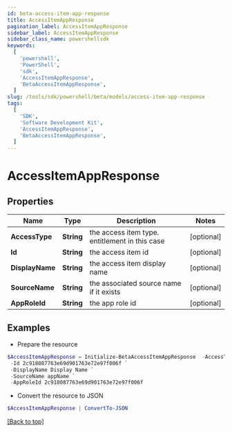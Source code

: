 ```yaml
---
id: beta-access-item-app-response
title: AccessItemAppResponse
pagination_label: AccessItemAppResponse
sidebar_label: AccessItemAppResponse
sidebar_class_name: powershellsdk
keywords:
  [
    'powershell',
    'PowerShell',
    'sdk',
    'AccessItemAppResponse',
    'BetaAccessItemAppResponse',
  ]
slug: /tools/sdk/powershell/beta/models/access-item-app-response
tags:
  [
    'SDK',
    'Software Development Kit',
    'AccessItemAppResponse',
    'BetaAccessItemAppResponse',
  ]
---
```


# AccessItemAppResponse

## Properties

| Name | Type | Description | Notes |
| --- | --- | --- | --- |
| **AccessType** | **String** | the access item type. entitlement in this case | [optional] |
| **Id** | **String** | the access item id | [optional] |
| **DisplayName** | **String** | the access item display name | [optional] |
| **SourceName** | **String** | the associated source name if it exists | [optional] |
| **AppRoleId** | **String** | the app role id | [optional] |

## Examples

- Prepare the resource

```powershell
$AccessItemAppResponse = Initialize-BetaAccessItemAppResponse  -AccessType app `
 -Id 2c918087763e69d901763e72e97f006f `
 -DisplayName Display Name `
 -SourceName appName `
 -AppRoleId 2c918087763e69d901763e72e97f006f
```

- Convert the resource to JSON

```powershell
$AccessItemAppResponse | ConvertTo-JSON
```

[[Back to top]](#)
